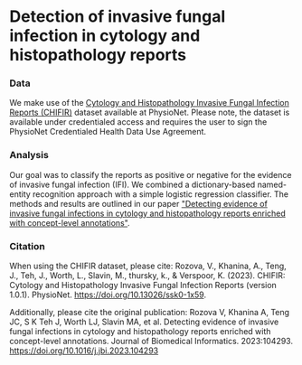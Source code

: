 # Detection of invasive fungal infection in cytology and histopathology reports

### Data
We make use of the [Cytology and Histopathology Invasive Fungal Infection Reports (CHIFIR)](https://www.physionet.org/content/corpus-fungal-infections/1.0.1/annotations/#files-panel) dataset available at PhysioNet. Please note, the dataset is available under credentialed access and requires the user to sign the PhysioNet Credentialed Health Data Use Agreement. 

### Analysis
Our goal was to classify the reports as positive or negative for the evidence of invasive fungal infection (IFI). We combined a dictionary-based named-entity recognition approach with a simple logistic regression classifier. The methods and results are outlined in our paper ["Detecting evidence of invasive fungal infections in cytology and histopathology reports enriched with concept-level annotations"](https://doi.org/10.1016/j.jbi.2023.104293).

### Citation
When using the CHIFIR dataset, please cite: 
Rozova, V., Khanina, A., Teng, J., Teh, J., Worth, L., Slavin, M., thursky, k., & Verspoor, K. (2023). CHIFIR: Cytology and Histopathology Invasive Fungal Infection Reports (version 1.0.1). PhysioNet. https://doi.org/10.13026/ssk0-1x59.

Additionally, please cite the original publication:
Rozova V, Khanina A, Teng JC, S K Teh J, Worth LJ, Slavin MA, et al. Detecting evidence of invasive fungal infections in cytology and histopathology reports enriched with concept-level annotations. Journal of Biomedical Informatics. 2023:104293. https://doi.org/10.1016/j.jbi.2023.104293
